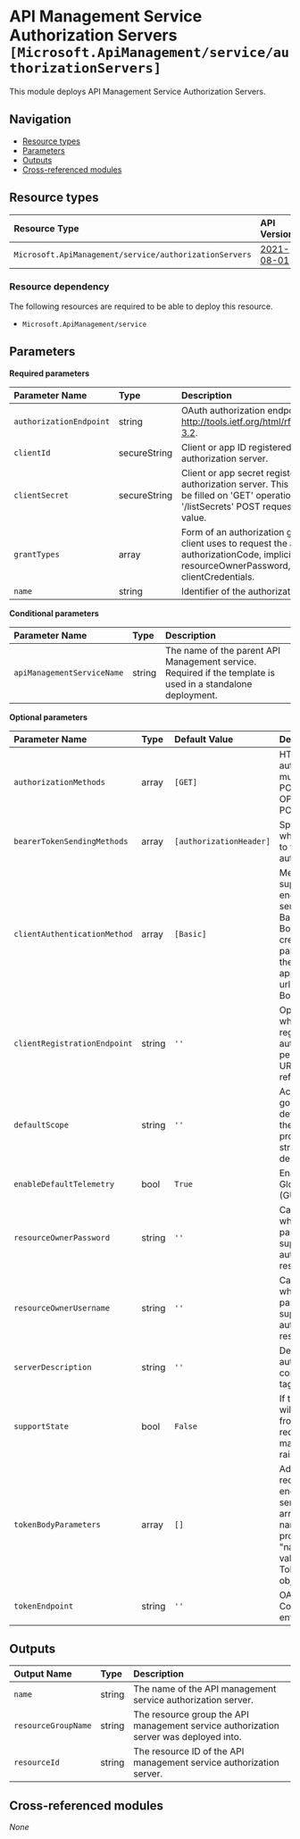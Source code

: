 # API Management Service Authorization Servers `[Microsoft.ApiManagement/service/authorizationServers]`

This module deploys API Management Service Authorization Servers.

## Navigation

- [Resource types](#Resource-types)
- [Parameters](#Parameters)
- [Outputs](#Outputs)
- [Cross-referenced modules](#Cross-referenced-modules)

## Resource types

| Resource Type | API Version |
| :-- | :-- |
| `Microsoft.ApiManagement/service/authorizationServers` | [2021-08-01](https://docs.microsoft.com/en-us/azure/templates/Microsoft.ApiManagement/2021-08-01/service/authorizationServers) |

### Resource dependency

The following resources are required to be able to deploy this resource.

- `Microsoft.ApiManagement/service`

## Parameters

**Required parameters**

| Parameter Name | Type | Description |
| :-- | :-- | :-- |
| `authorizationEndpoint` | string | OAuth authorization endpoint. See <http://tools.ietf.org/html/rfc6749#section-3.2>. |
| `clientId` | secureString | Client or app ID registered with this authorization server. |
| `clientSecret` | secureString | Client or app secret registered with this authorization server. This property will not be filled on 'GET' operations! Use '/listSecrets' POST request to get the value. |
| `grantTypes` | array | Form of an authorization grant, which the client uses to request the access token. - authorizationCode, implicit, resourceOwnerPassword, clientCredentials. |
| `name` | string | Identifier of the authorization server. |

**Conditional parameters**

| Parameter Name | Type | Description |
| :-- | :-- | :-- |
| `apiManagementServiceName` | string | The name of the parent API Management service. Required if the template is used in a standalone deployment. |

**Optional parameters**

| Parameter Name | Type | Default Value | Description |
| :-- | :-- | :-- | :-- |
| `authorizationMethods` | array | `[GET]` | HTTP verbs supported by the authorization endpoint. GET must be always present. POST is optional. - HEAD, OPTIONS, TRACE, GET, POST, PUT, PATCH, DELETE. |
| `bearerTokenSendingMethods` | array | `[authorizationHeader]` | Specifies the mechanism by which access token is passed to the API. - authorizationHeader or query. |
| `clientAuthenticationMethod` | array | `[Basic]` | Method of authentication supported by the token endpoint of this authorization server. Possible values are Basic and/or Body. When Body is specified, client credentials and other parameters are passed within the request body in the application/x-www-form-urlencoded format. - Basic or Body. |
| `clientRegistrationEndpoint` | string | `''` | Optional reference to a page where client or app registration for this authorization server is performed. Contains absolute URL to entity being referenced. |
| `defaultScope` | string | `''` | Access token scope that is going to be requested by default. Can be overridden at the API level. Should be provided in the form of a string containing space-delimited values. |
| `enableDefaultTelemetry` | bool | `True` | Enable telemetry via a Globally Unique Identifier (GUID). |
| `resourceOwnerPassword` | string | `''` | Can be optionally specified when resource owner password grant type is supported by this authorization server. Default resource owner password. |
| `resourceOwnerUsername` | string | `''` | Can be optionally specified when resource owner password grant type is supported by this authorization server. Default resource owner username. |
| `serverDescription` | string | `''` | Description of the authorization server. Can contain HTML formatting tags. |
| `supportState` | bool | `False` | If true, authorization server will include state parameter from the authorization request to its response. Client may use state parameter to raise protocol security. |
| `tokenBodyParameters` | array | `[]` | Additional parameters required by the token endpoint of this authorization server represented as an array of JSON objects with name and value string properties, i.e. {"name" : "name value", "value": "a value"}. - TokenBodyParameterContract object. |
| `tokenEndpoint` | string | `''` | OAuth token endpoint. Contains absolute URI to entity being referenced. |


## Outputs

| Output Name | Type | Description |
| :-- | :-- | :-- |
| `name` | string | The name of the API management service authorization server. |
| `resourceGroupName` | string | The resource group the API management service authorization server was deployed into. |
| `resourceId` | string | The resource ID of the API management service authorization server. |

## Cross-referenced modules

_None_
